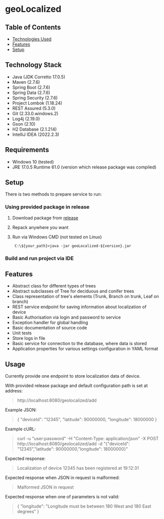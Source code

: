 # geoLocalized

## Table of Contents
* [Technologies Used](#technology-stack)
* [Features](#features)
* [Setup](#setup)

## Technology Stack
- Java (JDK Corretto 17.0.5)
- Maven (2.7.6)
- Spring Boot (2.7.6)
- Spring Data (2.7.6)
- Spring Security (2.7.6)
- Project Lombok (1.18.24)
- REST Assured (5.3.0)
- Git (2.33.0.windows.2)
- Log4j (2.19.0)
- Gson (2.10)
- H2 Database (2.1.214)
- IntelliJ IDEA (2022.2.3) 


## Requirements
- Windows 10 (tested)
- JRE 17.0.5 Runtime 61.0 (version which release package was compiled)

## Setup
There is two methods to prepare service to run:

### Using provided package in release

1. Download package from [release](https://github.com/Garin1998/geoLocalized/releases)
2. Repack anywhere you want
3. Run via Windows CMD (not tested on Linux)

        C:\${your_path}>java -jar geoLocalized-${version}.jar


### Build and run project via IDE


## Features

- Abstract class for different types of trees
- Abstract subclasses of Tree for deciduous and conifer trees
- Class representation of tree's elements (Trunk, Branch on trunk, Leaf on branch)
- REST service endpoint for saving information about localization of device
- Basic Authorisation via login and password to service
- Exception handler for global handling
- Basic documentation of source code
- Unit tests
- Store logs in file
- Basic service for connection to the database, where data is stored
- Application properties for various settings configuration in YAML format

## Usage
Currently provide one endpoint to store localization data of device.

With provided release package and default configuration path is set at address:
>http://localhost:8080/geolocalized/add

Example JSON:
>   {
>   "deviceId": "12345",
>   "latitude": 90000000,
>   "longitude": 18000000
>   }

Example cURL:
>curl -u "user:password" -H "Content-Type: application/json" -X POST http://localhost:8080/geolocalized/add -d "{\"deviceId\": \"12345\",\"latitude\": 90000000,\"longitude\": 18000000}"

Expected response:
>Localization of device 12345 has been registered at 19:12:31

Expected response when JSON in request is malformed:
>Malformed JSON in request

Expected response when one of parameters is not valid:
>{
>"longitude": "Longitude must be between 180 West and 180 East degrees"
>}